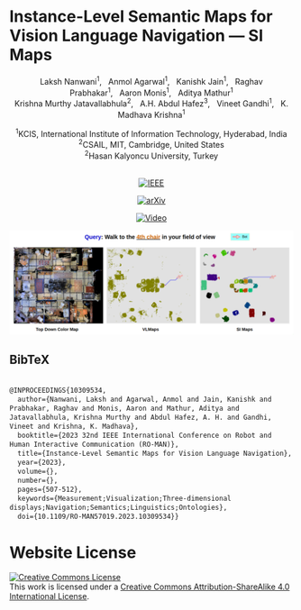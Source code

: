 # Instance-Level Semantic Maps for Vision Language Navigation — SI Maps

<div align="center">
Laksh Nanwani<sup>1</sup>,&nbsp;&nbsp;&nbsp;Anmol Agarwal<sup>1</sup>,&nbsp;&nbsp;&nbsp;Kanishk Jain<sup>1</sup>,&nbsp;&nbsp;&nbsp;Raghav Prabhakar<sup>1</sup>,&nbsp;&nbsp;&nbsp;Aaron Monis<sup>1</sup>,&nbsp;&nbsp;&nbsp;Aditya Mathur<sup>1</sup>
<br/>
Krishna Murthy Jatavallabhula<sup>2</sup>,&nbsp;&nbsp;&nbsp;A.H. Abdul Hafez<sup>3</sup>,&nbsp;&nbsp;&nbsp;Vineet Gandhi<sup>1</sup>,&nbsp;&nbsp;&nbsp;K. Madhava Krishna<sup>1</sup>

<sup>1</sup>KCIS, International Institute of Information Technology, Hyderabad, India</br>
<sup>2</sup>CSAIL, MIT, Cambridge, United States<br/>
<sup>2</sup>Hasan Kalyoncu University, Turkey<br/><br/>

<a href="https://ieeexplore.ieee.org/abstract/document/10309534"><img alt="IEEE" src="https://a11ybadges.com/badge?logo=ieee"></a>

<a href="https://arxiv.org/abs/2305.12363"><img alt="arXiv" src="https://img.shields.io/badge/arXiv-badge"></a>

<a href="https://www.youtube.com/watch?v=IHtMMeya4ic"><img alt="Video" src="https://img.shields.io/badge/YouTube-%23FF0000.svg?style=for-the-badge&logo=YouTube&logoColor=white"></a>

![teaser](./teaser.png)

</div>

<h2 class="title is-3">BibTeX</h2>
          <pre><code>
@INPROCEEDINGS{10309534,
  author={Nanwani, Laksh and Agarwal, Anmol and Jain, Kanishk and Prabhakar, Raghav and Monis, Aaron and Mathur, Aditya and Jatavallabhula, Krishna Murthy and Abdul Hafez, A. H. and Gandhi, Vineet and Krishna, K. Madhava},
  booktitle={2023 32nd IEEE International Conference on Robot and Human Interactive Communication (RO-MAN)}, 
  title={Instance-Level Semantic Maps for Vision Language Navigation}, 
  year={2023},
  volume={},
  number={},
  pages={507-512},
  keywords={Measurement;Visualization;Three-dimensional displays;Navigation;Semantics;Linguistics;Ontologies},
  doi={10.1109/RO-MAN57019.2023.10309534}}</code></pre>
    </div>
  </div>

# Website License
<a rel="license" href="http://creativecommons.org/licenses/by-sa/4.0/"><img alt="Creative Commons License" style="border-width:0" src="https://i.creativecommons.org/l/by-sa/4.0/88x31.png" /></a><br />This work is licensed under a <a rel="license" href="http://creativecommons.org/licenses/by-sa/4.0/">Creative Commons Attribution-ShareAlike 4.0 International License</a>.
